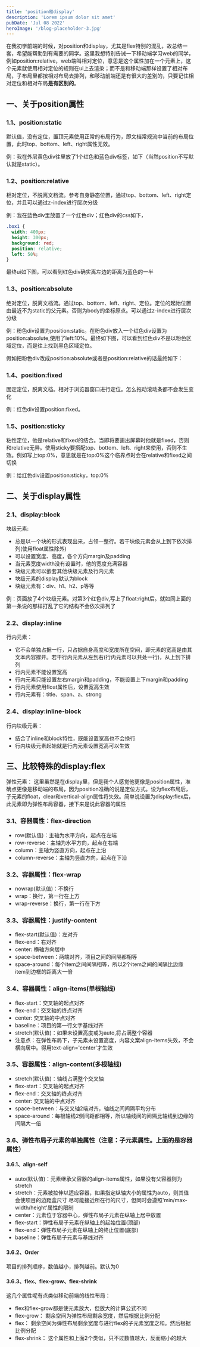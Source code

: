 ```yaml
---
title: 'position和display'
description: 'Lorem ipsum dolor sit amet'
pubDate: 'Jul 08 2022'
heroImage: '/blog-placeholder-3.jpg'
---
```


在我初学前端的时候，对position和display，尤其是flex特别的混乱，故总结一套，希望能帮助到有需要的同学。这里我想特别告诫一下移动端学习web的同学，例如position:relative，web端叫相对定位，意思是这个属性加在一个元素上，这个元素就使用相对定位的规则在ui上去渲染；而不是和移动端那样设置了相对布局，子布局里都按相对布局去排列，和移动前端还是有很大的差别的，只要记住相对定位和相对布局**是有区别的**。  

## 一、关于position属性

### 1.1、position:static

默认值，没有定位，置顶元素使用正常的布局行为，即文档常规流中当前的布局位置，此时top、bottom、left、right属性无效。  

例：我在外层黄色div往里放了1个红色和蓝色div标签，如下（当然position不写默认就是static）。


### 1.2、position:relative

相对定位，不脱离文档流。参考自身静态位置，通过top、bottom、left、right定位，并且可以通过z-index进行层次分级  

例：我在蓝色div里放置了一个红色div；红色div的css如下，

```css
.box1 {
  width: 400px;
  height: 300px;
  background: red;
  position: relative;
  left: 50%;
}
```

最终ui如下图，可以看到红色div确实离左边的距离为蓝色的一半 

### 1.3、position:absolute

绝对定位，脱离文档流。通过top、bottom、left、right、定位。定位的起始位置由最近不为static的父元素。否则为body的坐标原点。可以通过z-index进行层次分级  

例：粉色div设置为position:static。在粉色div放入一个红色div设置为position:absolute,使用了left:10%。最终如下图，可以看到红色div不是以粉色区域定位，而是往上找到黑色区域定位。


假如把粉色div改成position:absolute或者是position:relative的话最终如下：


### 1.4、position:fixed

固定定位，脱离文档。相对于浏览器窗口进行定位。怎么拖动滚动条都不会发生变化  

例：红色div设置position:fixed。


### 1.5、position:sticky

粘性定位，他是relative和fixed的结合。当即将要画出屏幕时他就是fixed，否则和relative无异。使用sticky要搭配top、bottom、left、right来使用，否则不生效。例如写上top:0%，意思就是在top:0%这个临界点时会在relative和fixed之间切换  

例：给红色div设置position:sticky，top:0%


## 二、关于display属性

### 2.1、display:block

块级元素:

+   总是以一个块的形式表现出来，占领一整行。若干块级元素会从上到下依次排列(使用float属性除外)
+   可以设置宽度、高度，各个方向margin及padding
+   当元素宽度width没有设置时，他的宽度充满容器
+   块级元素可以嵌套其他块级元素及行内元素
+   块级元素的display默认为block
+   块级元素有：div、h1、h2、p等等

例：页面放了4个块级元素。对第3个红色div,写上了float:right后。就如同上面的第一条说的那样打乱了它的结构不会依次排列了


### 2.2、display:inline

行内元素：

+   它不会单独占据一行，只占据自身高度和宽度所在空间，即元素的宽高是由其文本内容撑开。若干行内元素从左到右(行内元素可以共处一行)，从上到下排列
+   行内元素不能设置宽高
+   行内元素只能设置左右margin和padding，不能设置上下margin和padding
+   行内元素使用float属性后，设置宽高生效
+   行内元素有：title、span、a、strong


### 2.4、display:inline-block

行内块级元素：

+   结合了inline和block特性，既能设置宽高也不会换行
+   行内块级元素起始就是行内元素设置宽高可以生效

## 三、比较特殊的display:flex

弹性元素： 这里虽然是在display里，但是我个人感觉他更像是position属性，准确点更像是移动端的布局，因为position准确的说是定位方式。设为flex布局后，子元素的float，clear和vertical-align属性将失效。简单说设置为display:flex后，此元素即为弹性布局容器，接下来是说此容器的属性

### 3.1、容器属性：flex-direction

+   row(默认值)：主轴为水平方向，起点在左端
+   row-reverse：主轴为水平方向，起点在右端
+   column：主轴为竖直方向，起点在上沿
+   column-reverse：主轴为竖直方向，起点在下沿


### 3.2、容器属性：flex-wrap

+   nowrap(默认值)：不换行
+   wrap：换行，第一行在上方
+   wrap-reverse：换行，第一行在下方


### 3.3、容器属性：justify-content

+   flex-start(默认值)：左对齐
+   flex-end：右对齐
+   center: 横轴方向居中
+   space-between：两端对齐，项目之间的间隔都相等
+   space-around：每个item之间间隔相等，所以2个item之间的间隔比边缘item到边框的距离大一倍


### 3.4、容器属性：align-items(单根轴线)

+   flex-start：交叉轴的起点对齐
+   flex-end：交叉轴的终点对齐
+   center: 交叉轴的中点对齐
+   baseline：项目的第一行文字基线对齐
+   stretch(默认值)：如果未设置高度或为auto,将占满整个容器
+   注意点：在弹性布局下，子元素未设置高度，内容文案align-items失效，不会横向居中。得用text-align='center'才生效


### 3.5、容器属性：align-content(多根轴线)

+   stretch(默认值)：轴线占满整个交叉轴
+   flex-start：交叉轴的起点对齐
+   flex-end：交叉轴的终点对齐
+   center: 交叉轴的中点对齐
+   space-between：与交叉轴2端对齐，轴线之间间隔平均分布
+   space-around：每根轴线2侧间距都相等，所以轴线间的间隔比轴线到边缘的间隔大一倍


### 3.6、弹性布局子元素的单独属性（注意：子元素属性。上面的是容器属性）

#### 3.6.1、align-self

+   auto(默认值)：元素继承父容器的align-items属性，如果没有父容器则为stretch
+   stretch：元素被拉伸以适应容器，如果指定纵轴大小的属性为auto，则其值会使项目的边距盒尺寸 尽可能接近所在行的尺寸，但同时会遵照'min/max-width/height'属性的限制
+   center：元素位于容器中心，弹性布局子元素在纵轴上居中放置
+   flex-start：弹性布局子元素在纵轴上的起始位置(顶部)
+   flex-end：弹性布局子元素在纵轴上的终止位置(底部)
+   baseline：弹性布局子元素与基线对齐


#### 3.6.2、Order

项目的排列顺序，数值越小，排列越前。默认为0


#### 3.6.3、flex、flex-grow、flex-shrink

这几个属性呢有点类似移动前端的线性布局：

+   flex和flex-grow都是使元素放大，但放大的计算公式不同
+   flex-grow： 剩余空间为弹性布局剩余宽度，然后根据比例分配
+   flex： 剩余空间为弹性布局剩余宽度与进行flex的子元素宽度之和。然后根据比例分配
+   flex-shrink： 这个属性和上面2个类似，只不过数值越大，反而缩小的越大

